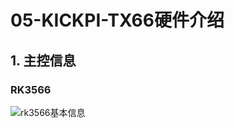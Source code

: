 # 05-KICKPI-TX66硬件介绍





## 1. 主控信息

### RK3566

![rk3566基本信息](http://tanzhtanzh.oss-cn-shenzhen.aliyuncs.com/img/rk3566bd.png)



